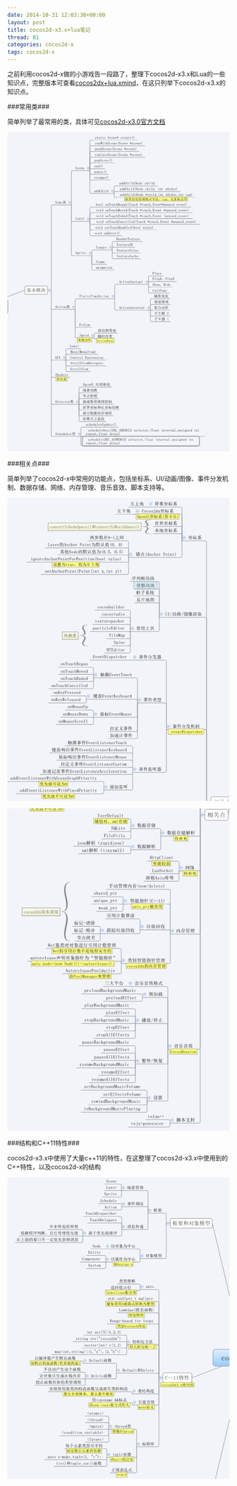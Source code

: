 ```yaml
---
date: 2014-10-31 12:03:30+00:00
layout: post
title: cocos2d-x3.x+lua笔记
thread: 81
categories: cocos2d-x
tags: cocos2d-x
---
```


之前利用cocos2d-x做的小游戏告一段路了，整理下cocos2d-x3.x和Lua的一些知识点，完整版本可查看[cocos2dx+lua.xmind](https://github.com/gitzx/notes/tree/master/cocos2dx)，在这只列举下cocos2d-x3.x的知识点。

###常用类###

简单列举了最常用的类，具体可见[cocos2d-x3.0官方文档](http://cn.cocos2d-x.org/doc/cocos2d-x-3.0/index.html)

![](/assets/blog_pic/module.PNG)

###相关点###

简单列举了cocos2d-x中常用的功能点，包括坐标系、UI/动画/图像、事件分发机制、数据存储、网络、内存管理、音乐音效、脚本支持等。

![](/assets/blog_pic/relate1.PNG)


![](/assets/blog_pic/relate2.PNG)


###结构和C++11特性###

cocos2d-x3.x中使用了大量c++11的特性，在这整理了cocos2d-x3.x中使用到的C++特性，以及cocos2d-x的结构

![](/assets/blog_pic/cpp11.PNG)


